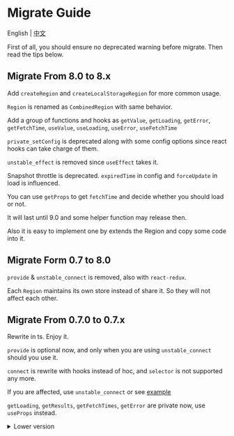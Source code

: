 # Migrate Guide

English | [中文](https://github.com/regionjs/region-core/blob/master/docs/Migrate-zh_CN.md)

First of all, you should ensure no deprecated warning before migrate. Then read the tips below.

## Migrate From 8.0 to 8.x

Add `createRegion` and `createLocalStorageRegion` for more common usage.

`Region` is renamed as `CombinedRegion` with same behavior.

Add a group of functions and hooks as `getValue`, `getLoading`, `getError`, `getFetchTime`, `useValue`, `useLoading`, `useError`, `useFetchTime`

`private_setConfig` is deprecated along with some config options since react hooks can take charge of them.

`unstable_effect` is removed since `useEffect` takes it.

Snapshot throttle is deprecated. `expiredTime` in config and `forceUpdate` in load is influenced.

You can use `getProps` to get `fetchTime` and decide whether you should load or not.

It will last until 9.0 and some helper function may release then.

Also it is easy to implement one by extends the Region and copy some code into it.

## Migrate Form 0.7 to 8.0

`provide` & `unstable_connect` is removed, also with `react-redux`.

Each `Region` maintains its own store instead of share it. So they will not affect each other.

## Migrate From 0.7.0 to 0.7.x

Rewrite in ts. Enjoy it.

`provide` is optional now, and only when you are using `unstable_connect` should you use it.

`connect` is rewrite with hooks instead of hoc, and `selector` is not supported any more.

If you are affected, use `unstable_connect` or see [example](https://github.com/regionjs/region-core/blob/master/example/src/Selector/index.jsx)

`getLoading`, `getResults`, `getFetchTimes`, `getError` are private now, use `useProps` instead.

<details>
  <summary>
    Lower version
  </summary>

## Migrate From 0.6 to 0.7

update `react@16.8` and `react-redux@6` if you use it, because of the new hook `useProps`.

## Migrate From 0.6.0 to 0.6.x

Some functions are added private_ prefix. If your are not using them, there should be no effect on you.

They are `private_setState`, `private_reducer`, `private_selectorFactory` (from `mapResultsToProps`).

## Migrate From 0.5 to 0.6

package is renamed to `region-core` & `region-shortcut`, `redux-loadings` will be maintained for a while.

expireTime is set to 0, you can remove your forceUpdate.

You can get expireTime back, using [Region](https://github.com/regionjs/region-core/blob/master/docs/Document.md#Region).

If you are using your own store, create a file named `Provider.js`, then write:

```javascript
import { getProvider } from 'region-shortcut';
import store, { reducers } from './store';

const Provider = getProvider({ store, reducers });

export default Provider;
```

## Migrate From 0.5.0 to 0.5.1

set & load is refactored. You may meet some tiny difference.

If your usage is recommend, there should be no effect on you.

## Migrate From 0.4 to 0.5

You may use `Provider` to replace `reducer` as store is inside `redux-loadings`.

It is not a must-do.

```javascript
import { Provider } from 'react-redux';
import store from './store';

<Provider store={store}>
  <App />
</Provider>
```

==>

```javascript
import { Provider } from 'redux-loading';

<Provider>
  <App />
</Provider>
```

## Migrate From 0.3 to 0.4

In 0.3, if load is not called, loading returns undefined. Now loading is true. You can set `strictLoading` as false to forward.

You should be more careful about the loading.

```javascript
setConfig({ store, reducerPath: 'result', strictLoading: false });
```

## Migrate From 0.2 to 0.3

### redux-thunk is not peered anymore

```javascript
import thunk from 'redux-thunk';
const middleware = applyMiddleware(thunk);
```

==>

```javascript
const middleware = applyMiddleware();
```

### store is needed

```javascript
import { reducer as result, setConfig } from 'redux-loadings';

const reducer = combineReducers({ result });
setConfig({ reducerPath: 'result' });
```

==>

```javascript
import { reducer as result, setConfig } from 'redux-loadings';

const reducer = combineReducers({ result });
// ...
const store = compose(middleware)(createStore)(reducer);
setConfig({ store, reducerPath: 'result' });
```

### load not in surround

```javascript
dispatch(load(key, asyncFunction, props));
```

==>

```javascript
load(key, asyncFunction, props);
```
</details>
